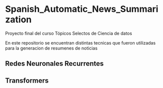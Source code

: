 # Spanish_Automatic_News_Summarization
Proyecto final del curso Tópicos Selectos de Ciencia de datos

En este repositorio se encuentran distintas tecnicas que fueron utilizadas para la generacion de resumenes de noticias

## Redes Neuronales Recurrentes
## Transformers
